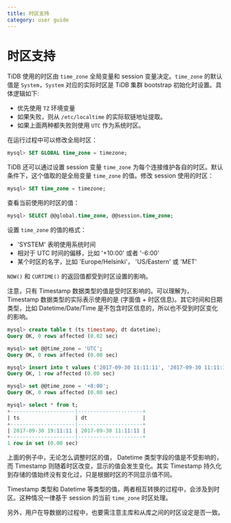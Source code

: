 ```yaml
---
title: 时区支持
category: user guide
---
```


# 时区支持

TiDB 使用的时区由 `time_zone` 全局变量和 session 变量决定。`time_zone` 的默认值是 `System`，`System` 对应的实际时区是 TiDB 集群 bootstrap 初始化时设置。具体逻辑如下:
* 优先使用 `TZ` 环境变量
* 如果失败，则从 `/etc/localtime` 的实际软链地址提取。
* 如果上面两种都失败则使用 `UTC` 作为系统时区。


在运行过程中可以修改全局时区：

```sql
mysql> SET GLOBAL time_zone = timezone;
```

TiDB 还可以通过设置 session 变量 `time_zone` 为每个连接维护各自的时区。默认条件下，这个值取的是全局变量 `time_zone` 的值。修改 session 使用的时区：

```sql
mysql> SET time_zone = timezone;
```

查看当前使用的时区的值：

```sql
mysql> SELECT @@global.time_zone, @@session.time_zone;
```

设置 `time_zone` 的值的格式：

* 'SYSTEM' 表明使用系统时间
* 相对于 UTC 时间的偏移，比如 '+10:00' 或者 '-6:00'
* 某个时区的名字，比如 'Europe/Helsinki'， 'US/Eastern' 或 'MET'

`NOW()` 和 `CURTIME()` 的返回值都受到时区设置的影响。

注意，只有 Timestamp 数据类型的值是受时区影响的。可以理解为， Timestamp 数据类型的实际表示使用的是 (字面值 + 时区信息)。其它时间和日期类型，比如 Datetime/Date/Time 是不包含时区信息的，所以也不受到时区变化的影响。

```sql
mysql> create table t (ts timestamp, dt datetime);
Query OK, 0 rows affected (0.02 sec)

mysql> set @@time_zone = 'UTC';
Query OK, 0 rows affected (0.00 sec)

mysql> insert into t values ('2017-09-30 11:11:11', '2017-09-30 11:11:11');
Query OK, 1 row affected (0.00 sec)

mysql> set @@time_zone = '+8:00';
Query OK, 0 rows affected (0.00 sec)

mysql> select * from t;
+---------------------|---------------------+
| ts                  | dt                  |
+---------------------|---------------------+
| 2017-09-30 19:11:11 | 2017-09-30 11:11:11 |
+---------------------|---------------------+
1 row in set (0.00 sec)
```

上面的例子中，无论怎么调整时区的值， Datetime 类型字段的值是不受影响的，而 Timestamp 则随着时区改变，显示的值会发生变化。其实 Timestamp 持久化到存储的值始终没有变化过，只是根据时区的不同显示值不同。

Timestamp 类型和 Datetime 等类型的值，两者相互转换的过程中，会涉及到时区。这种情况一律基于 session 的当前 `time_zone` 时区处理。

另外，用户在导数据的过程中，也要需注意主库和从库之间的时区设定是否一致。
